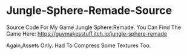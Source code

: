 # Jungle-Sphere-Remade-Source
 Source Code For My Game Jungle Sphere:Remade.
 You Can Find The Game Here: https://guymakesstuff.itch.io/jungle-sphere-remade

Again,Assets Only. Had To Compress Some Textures Too.
